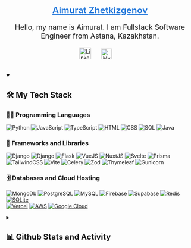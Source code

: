 <p align="center">
  <a style="font-size:1.5rem; font-weight:600; color:#2076DA;" href="https://github.com/Aimurat1">
    Aimurat Zhetkizgenov</a>
</p>
<p align="center" style="font-size:1.2rem">Hello, my name is Aimurat. I am Fullstack Software Engineer from Astana, Kazakhstan.</p>

<!-- Social icons section -->
<p align="center">
  <a href="https://www.linkedin.com/in/aimurat-zhetkizgenov-939983248/"><img width="32px" alt="Linkedin" title="My LinkedIn" src="https://cdn3.iconfinder.com/data/icons/free-social-icons/67/linkedin_square_color-1024.png"></a>
  &#8287;&#8287;&#8287;&#8287;&#8287;
  <a href="https://t.me/botaofwata"><img width="29px" alt="My telegram" title="Contact me via Telegram" src="https://cdn2.iconfinder.com/data/icons/social-flat-buttons-3/512/telegram-256.png"/></a>
  &#8287;&#8287;&#8287;&#8287;&#8287;
</p>

<br/>

<!-- Social badges section -->
<!-- <p align="center">
  <a href="https://github.com/snowby666?tab=repositories&sort=stargazers">
    <img alt="total stars" title="Total stars on GitHub" src="https://custom-icon-badges.demolab.com/github/stars/snowby666?color=55960c&style=for-the-badge&labelColor=488207&logo=star"/></a>
  <a href="https://github.com/snowby666?tab=followers">
    <img alt="followers" title="Follow me on Github" src="https://custom-icon-badges.demolab.com/github/followers/snowby666?color=236ad3&labelColor=1155ba&style=for-the-badge&logo=person-add&label=Follow&logoColor=white"/></a>
  <a href="#">
    <img alt="views" title="GitHub profile views" src="https://komarev.com/ghpvc/?username=snowby666&style=for-the-badge&color=red"/></a>
</p> -->

<details open> 
  <summary><h2>🛠 My Tech Stack</h2></summary>
  <!-- Some badges are from https://github.com/Ileriayo/markdown-badges -->

  <h3>👨‍💻 Programming Languages</h3>

  <p>
        <img alt="Python" src="https://img.shields.io/badge/Python-14354C.svg?logo=python&logoColor=white">
        <img alt="JavaScript" src="https://img.shields.io/badge/JavaScript-F7DF1E.svg?logo=javascript&logoColor=black">
        <img alt="TypeScript" src="https://img.shields.io/badge/TypeScript-007ACC.svg?logo=typescript&logoColor=white">
        <img alt="HTML" src="https://img.shields.io/badge/HTML-E34F26.svg?logo=html5&logoColor=white">
        <img alt="CSS" src="https://img.shields.io/badge/CSS-1572B6.svg?logo=css3&logoColor=white">
        <img alt="SQL" src="https://custom-icon-badges.demolab.com/badge/SQL-025E8C.svg?logo=database&logoColor=white">
        <img alt="Java" src="https://img.shields.io/badge/java-%23ED8B00.svg?logo=openjdk&logoColor=white">
      
  </p>

  <h3>🧰 Frameworks and Libraries</h3>

  <p>
      <img alt="Django" src="https://img.shields.io/badge/-Django-092E20.svg?logo=django&style=flat">
      <img alt="Django" src="https://img.shields.io/badge/DJANGO-REST-ff1709?logo=django&logoColor=white&color=ff1709&labelColor=gray">
      <img alt="Flask" src="https://img.shields.io/badge/Flask-000000.svg?logo=flask&logoColor=white">
      <img alt="VueJS" src="https://img.shields.io/badge/vuejs-%2335495e.svg?style=for-the-badge&logo=vuedotjs&logoColor=%234FC08D">
      <img alt="NuxtJS" src="https://img.shields.io/badge/Nuxt-002E3B?style=for-the-badge&logo=nuxtdotjs&logoColor=#00DC82">
      <img alt="Svelte" src="https://img.shields.io/badge/svelte-%23f1413d.svg?logo=svelte&logoColor=white">
      <img alt="Prisma" src="https://img.shields.io/badge/Prisma-3982CE?logo=Prisma&logoColor=white">
      <img alt="TailwindCSS" src="https://img.shields.io/badge/tailwindcss-%2338B2AC.svg?logo=tailwind-css&logoColor=white">
      <img alt="Vite" src="https://img.shields.io/badge/vite-%23646CFF.svg?logo=vite&logoColor=white">
      <img alt="Celery" src="https://img.shields.io/badge/celery-%23a9cc54.svg?logo=celery&logoColor=ddf4a4">
      <img alt="Zod" src="https://img.shields.io/badge/zod-%233068b7.svg?logo=zod&logoColor=white">
      <img alt="Thymeleaf" src="https://img.shields.io/badge/Thymeleaf-%23005C0F.svg?logo=Thymeleaf&logoColor=white">
      <img alt="Gunicorn" src="https://img.shields.io/badge/-Gunicorn-499848.svg?logo=gunicorn&logoColor=white">
  </p>

  <h3>🗄️ Databases and Cloud Hosting</h3>

  <p>
      <img alt="MongoDb" src ="https://img.shields.io/badge/MongoDB-%234ea94b.svg?logo=mongodb&logoColor=white">
      <img alt="PostgreSQL" src ="https://img.shields.io/badge/PostgreSQL-316192.svg?logo=postgresql&logoColor=white">
      <img alt="MySQL" src="https://img.shields.io/badge/MySQL-00f.svg?logo=mysql&logoColor=white">
      <img alt="Firebase" src="https://img.shields.io/badge/Firebase-039BE5?logo=Firebase&logoColor=white">
      <img alt="Supabase" src="https://img.shields.io/badge/Supabase-3ECF8E?logo=supabase&logoColor=white">
      <img alt="Redis" src="https://img.shields.io/badge/redis-%23DD0031.svg?logo=redis&logoColor=white">
      <a href="#"><img alt="SQLite" src ="https://img.shields.io/badge/SQLite-07405e.svg?logo=sqlite&logoColor=white"></a>
      <br>
      <a href="#"><img alt="Vercel" src="https://img.shields.io/badge/Vercel-000000.svg?logo=vercel&logoColor=white"></a>
      <a href="#"><img alt="AWS" src="https://img.shields.io/badge/AWS-%23FF9900.svg?logo=amazon-aws&logoColor=white"></a>
      <a href="#"><img alt="Google Cloud" src="https://img.shields.io/badge/GoogleCloud-%234285F4.svg?logo=google-cloud&logoColor=white"></a>
  </p>

</details>


<details> 
  <summary><h2>📊 Github Stats and Activity</h2></summary>

  <h3>🔥 Streak Stats</h3>

  <!-- GitHub Readme Streak Stats - https://github.com/DenverCoder1/github-readme-streak-stats -->
  <p>
    <a href="#">
      <img title="🔥 Get streak stats for your profile at git.io/streak-stats" alt="aimurat1's streak" src="https://streak-stats.demolab.com/?user=aimurat1&theme=monokai-metallian&hide_border=true"/>
    </a>

  <h3>💻 GitHub Profile Stats</h3>

  <!-- https://github.com/anuraghazra/github-readme-stats -->

  <a href="#"><img alt="aimurat1's Github Stats" src="https://denvercoder1-github-readme-stats.vercel.app/api/?username=aimurat1&show_icons=true&include_all_commits=true&count_private=true&theme=react&hide_border=true&bg_color=1F222E&title_color=F85D7F&icon_color=F8D866" height="192px"/></a>
  <a href="#"><img alt="aimurat1's Top Languages" src="https://denvercoder1-github-readme-stats.vercel.app/api/top-langs/?username=aimurat1&langs_count=10&layout=compact&theme=react&hide_border=true&bg_color=1F222E&title_color=F85D7F&icon_color=F8D866&hide=Jupyter%20Notebook,Roff" height="192px"/></a>
  <br/>

  <b>Note:</b> Top languages is only a metric of the languages my public code consists of and doesn't reflect experience or skill level.

</details>
